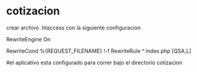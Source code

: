 # cotizacion

crear archivo .htaccess con la siguiente configuracion

RewriteEngine On

RewriteCond %{REQUEST_FILENAME} !-f
RewriteRule ^ index.php [QSA,L]


#el aplicativo esta configurado para correr bajo el directorio cotizacion
